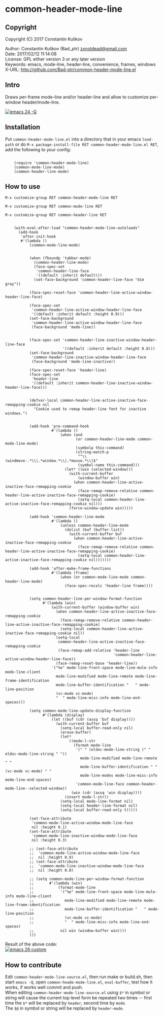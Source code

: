 # common-header-mode-line  

## Copyright  

Copyright (C) 2017 Constantin Kulikov  

Author: Constantin Kulikov (Bad_ptr) <zxnotdead@gmail.com>  
Date: 2017/02/12 11:14:08  
License: GPL either version 3 or any later version  
Keywords: emacs, mode-line, header-line, convenience, frames, windows  
X-URL: http://github.com/Bad-ptr/common-header-mode-line.el  

## Intro  

Draws per-frame mode-line and/or header-line and allow to customize per-window header/mode-line.  

[![emacs 24 -Q](screenshots/emacs24Q_th.jpg)](screenshots/emacs24Q.jpg)


## Installation  

Put `common-header-mode-line.el` into a directory that in your emacs `load-path` 
or do `M-x package-install-file RET common-header-mode-line.el RET`, 
add the following to your config:  

```elisp

    (require 'common-header-mode-line)
    (common-mode-line-mode)
    (common-header-line-mode)

```

## How to use  

`M-x customize-group RET common-header-mode-line RET`  

`M-x customize-group RET common-mode-line RET`  

`M-x customize-group RET common-header-line RET`  


```elisp

    (with-eval-after-load "common-header-mode-line-autoloads"
      (add-hook
       'after-init-hook
       #'(lambda ()
           (common-mode-line-mode)


           (when (fboundp 'tabbar-mode)
             (common-header-line-mode)
             (face-spec-set
              'common-header-line-face
              '((default :inherit default)))
             (set-face-background 'common-header-line-face "dim gray"))

           (face-spec-reset-face 'common-header-line-active-window-header-line-face)

           (face-spec-set
            'common-header-line-active-window-header-line-face
            '((default :inherit default :height 0.9)))
           (set-face-background
            'common-header-line-active-window-header-line-face
            (face-background 'mode-line))


           (face-spec-set 'common-header-line-inactive-window-header-line-face
                          '((default :inherit default :height 0.8)))
           (set-face-background
            'common-header-line-inactive-window-header-line-face
            (face-background 'mode-line-inactive))

           (face-spec-reset-face 'header-line)
           (face-spec-set
            'header-line
            '((default :inherit common-header-line-inactive-window-header-line-face)))


           (defvar-local common-header-line-active-inactive-face-remapping-cookie nil
             "Cookie used to remap header-line font for inactive windows.")


           (add-hook 'pre-command-hook
                     #'(lambda ()
                         (when (and
                                (or common-header-line-mode common-mode-line-mode)
                                (symbolp this-command)
                                (string-match-p
                                 "^\\(windmove-.*\\|.*window.*\\|.*mouse.*\\)$"
                                 (symbol-name this-command)))
                           (let* ((win (selected-window)))
                             (with-current-buffer
                                 (window-buffer win)
                               (when common-header-line-active-inactive-face-remapping-cookie
                                 (face-remap-remove-relative common-header-line-active-inactive-face-remapping-cookie)
                                 (setq-local common-header-line-active-inactive-face-remapping-cookie nil)))
                             (force-window-update win)))))

           (add-hook 'common-header-line-mode
                     #'(lambda ()
                         (unless common-header-line-mode
                           (dolist (buf (buffer-list))
                             (with-current-buffer buf
                               (when common-header-line-active-inactive-face-remapping-cookie
                                 (face-remap-remove-relative common-header-line-active-inactive-face-remapping-cookie)
                                 (setq-local common-header-line-active-inactive-face-remapping-cookie nil)))))))

           (add-hook 'after-make-frame-functions
                     #'(lambda (frame)
                         (when (or common-mode-line-mode common-header-line-mode)
                           (face-spec-recalc 'header-line frame))))


           (setq common-header-line-per-window-format-function
                 #'(lambda (win)
                     (with-current-buffer (window-buffer win)
                       (when common-header-line-active-inactive-face-remapping-cookie
                         (face-remap-remove-relative common-header-line-active-inactive-face-remapping-cookie)
                         (setq-local common-header-line-active-inactive-face-remapping-cookie nil))
                       (setq-local
                        common-header-line-active-inactive-face-remapping-cookie
                        (face-remap-add-relative 'header-line
                                                 'common-header-line-active-window-header-line-face))
                       (face-remap-reset-base 'header-line))
                     '("%e" mode-line-front-space mode-line-mule-info mode-line-client
                       mode-line-modified mode-line-remote mode-line-frame-identification
                       mode-line-buffer-identification "   " mode-line-position
                       (vc-mode vc-mode)
                       "  " mode-line-misc-info mode-line-end-spaces)))

           (setq common-mode-line-update-display-function
                 #'(lambda (display)
                     (let ((buf (cdr (assq 'buf display))))
                       (with-current-buffer buf
                         (setq-local buffer-read-only nil)
                         (erase-buffer)
                         (let*
                             ((mode-l-str
                               (format-mode-line
                                '(" " (eldoc-mode-line-string (" " eldoc-mode-line-string " "))
                                  mode-line-modified mode-line-remote " "
                                  mode-line-buffer-identification " " (vc-mode vc-mode) " "
                                  mode-line-modes mode-line-misc-info mode-line-end-spaces)
                                'common-mode-line-face common-header-mode-line--selected-window))
                              (win (cdr (assq 'win display))))
                           (insert mode-l-str))
                         (setq-local mode-line-format nil)
                         (setq-local header-line-format nil)
                         (setq-local buffer-read-only t)))))

           (set-face-attribute
            'common-mode-line-active-window-mode-line-face
            nil :height 0.1)
           (set-face-attribute
            'common-mode-line-inactive-window-mode-line-face
            nil :height 0.3)

           ;; (set-face-attribute
           ;;  'common-mode-line-active-window-mode-line-face
           ;;  nil :height 0.9)
           ;; (set-face-attribute
           ;;  'common-mode-line-inactive-window-mode-line-face
           ;;  nil :height 0.8)

           ;; (setq common-mode-line-per-window-format-function
           ;;       #'(lambda (win)
           ;;           (format-mode-line
           ;;            '("%e" mode-line-front-space mode-line-mule-info mode-line-client
           ;;              mode-line-modified mode-line-remote mode-line-frame-identification
           ;;              mode-line-buffer-identification "   " mode-line-position
           ;;              (vc-mode vc-mode)
           ;;              "  " mode-line-misc-info mode-line-end-spaces)
           ;;            nil win (window-buffer win))))
           )))

```

Result of the above code:  
[![emacs 26 custom](screenshots/emacs26custom_th.jpg)](screenshots/emacs26custom.jpg)


## How to contribute  

Edit `common-header-mode-line-source.el`, then run make or build.sh, 
then start `emacs -Q`, open `common-heade-mode-line.el`, `eval-buffer`, 
test how it works, if works well commit and push.  
When editing `common-header-mode-line-source.el` using `$*` in symbol or string will 
cause the current top level form be repeated two times 
-- first time the `$*` will be replaced by `header`, second time by `mode`.  
The `$@` in symbol or string will be replaced by `header-mode`.  
